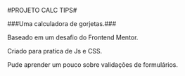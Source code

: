 #PROJETO CALC TIPS#

###Uma calculadora de gorjetas.###

Baseado em um desafio do Frontend Mentor.

Criado para pratica de Js e CSS.

Pude aprender um pouco sobre validações de formulários. 
